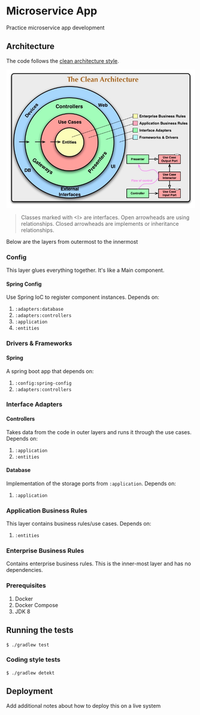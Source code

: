 # Microservice App

Practice microservice app development

## Architecture

The code follows the [clean architecture style](https://blog.cleancoder.com/uncle-bob/2012/08/13/the-clean-architecture.html).

![Clean Architecture Representation](../docs/img/CleanArchitecture.jpg)
> Classes marked with \<I> are interfaces.
> Open arrowheads are using relationships. Closed arrowheads are implements or
> inheritance relationships. 

Below are the layers from outermost to the innermost

### Config
This layer glues everything together. It's like a Main component.

#### Spring Config
Use Spring IoC to register component instances. Depends on:
1. `:adapters:database`
2. `:adapters:controllers`
3. `:application`
4. `:entities`

### Drivers & Frameworks
#### Spring
A spring boot app that depends on:
1. `:config:spring-config`
2. `:adapters:controllers`

### Interface Adapters
#### Controllers
Takes data from the code in outer layers and runs it through the use cases. Depends on:

1. `:application`
2. `:entities`

#### Database
Implementation of the storage ports from `:application`. Depends on:
1. `:application`

### Application Business Rules
This layer contains business rules/use cases. Depends on:
1. `:entities`

### Enterprise Business Rules
Contains enterprise business rules. This is the inner-most layer and has no dependencies.

### Prerequisites

1. Docker
2. Docker Compose
3. JDK 8 

## Running the tests

```shell script
$ ./gradlew test
```

### Coding style tests

```shell script
$ ./gradlew detekt
```

## Deployment

Add additional notes about how to deploy this on a live system

